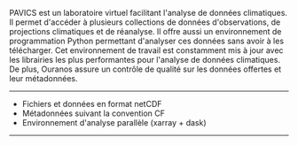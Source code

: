 PAVICS est un laboratoire virtuel facilitant l'analyse de données 
climatiques. Il permet d'accéder à plusieurs collections de données
d'observations, de projections climatiques et de réanalyse. Il offre aussi 
un environnement de programmation Python permettant d'analyser ces données 
sans avoir à les télécharger. Cet environnement de travail est constamment 
mis à jour avec les librairies les plus performantes pour l'analyse de 
données climatiques. De plus, Ouranos assure un contrôle de qualité sur les 
données offertes et leur métadonnées.

---
* Fichiers et données en format netCDF
* Métadonnées suivant la convention CF
* Environnement d'analyse parallèle (xarray + dask)
---
